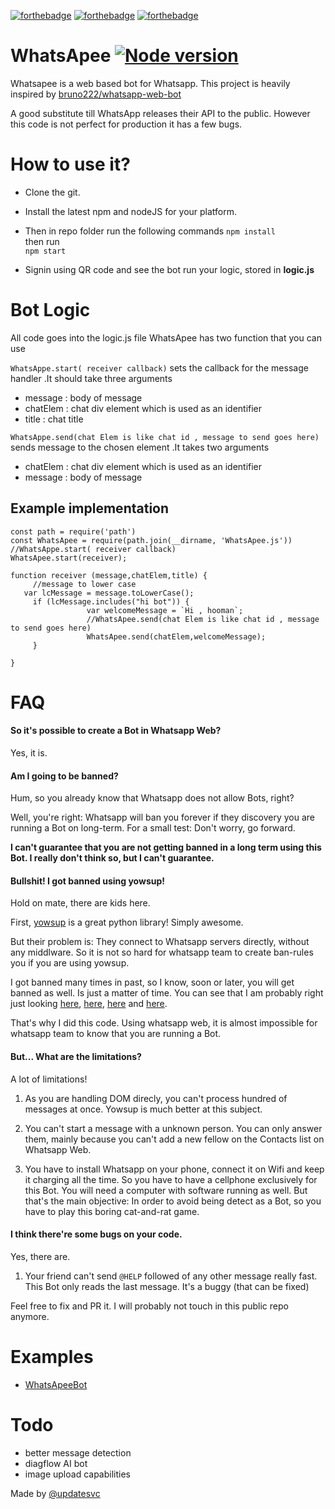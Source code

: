 
[![forthebadge](https://forthebadge.com/images/badges/built-with-love.svg)](https://forthebadge.com) [![forthebadge](https://forthebadge.com/images/badges/uses-js.svg)](https://forthebadge.com) [![forthebadge](https://forthebadge.com/images/badges/you-didnt-ask-for-this.svg)](https://forthebadge.com)
# WhatsApee [![Node version](https://img.shields.io/node/v/electron.svg?style=flat)](http://nodejs.org/download/) 
Whatsapee is a web based bot for Whatsapp.
This project is heavily inspired by [bruno222/whatsapp-web-bot](https://github.com/bruno222/whatsapp-web-bot)

A good substitute till WhatsApp releases their API  to the public.
However this code is not perfect for production it has a few bugs.

# How to use it?

 - Clone the git. 
 -  Install the latest npm and nodeJS for your platform. 
 - Then in repo folder run the following commands 
     ```npm install```   
   then run   
   ```npm start```
      
 - Signin using QR code and see the bot run your logic, stored in
   **logic.js**

# Bot Logic
 All code goes into the logic.js file
 WhatsApee has two function that you can use
 
 ```WhatsAppe.start( receiver callback)```  sets the callback for the message handler .It should take three arguments
 - message : body of message
 - chatElem : chat div element which is used as an identifier
 - title : chat title 
 
  ```WhatsAppe.send(chat Elem is like chat id , message to send goes here)```  sends message to the chosen element .It takes two arguments
 - chatElem : chat div element which is used as an identifier
 - message : body of message
 ## Example implementation
 ```
const path = require('path')
const WhatsApee = require(path.join(__dirname, 'WhatsApee.js'))
//WhatsAppe.start( receiver callback)
WhatsApee.start(receiver);

function receiver (message,chatElem,title) {
	  //message to lower case
	var lcMessage = message.toLowerCase();
      if (lcMessage.includes("hi bot")) {                  
                  var welcomeMessage = `Hi , hooman`;   
                  //WhatsApee.send(chat Elem is like chat id , message to send goes here)               
                  WhatsApee.send(chatElem,welcomeMessage);                  
      }  
      
}
```

# FAQ

#### So it's possible to create a Bot in Whatsapp Web?

Yes, it is.

#### Am I going to be banned?

Hum, so you already know that Whatsapp does not allow Bots, right?

Well, you're right: Whatsapp will ban you forever if they discovery you are running a Bot on long-term. For a small test: Don't worry, go forward.



**I can't guarantee that you are not getting banned in a long term using this Bot. I really don't think so, but I can't guarantee.**

#### Bullshit! I got banned using yowsup!

Hold on mate, there are kids here.

First, [yowsup](https://github.com/tgalal/yowsup) is a great python library! Simply awesome.

But their problem is: They connect to Whatsapp servers directly, without any middlware. So it is not so hard for whatsapp team to create ban-rules you if you are using yowsup.

I got banned many times in past, so I know, soon or later, you will get banned as well. Is just a matter of time.  You can see that I am probably right just looking [here](https://github.com/tgalal/yowsup/issues/1558), 
[here](https://github.com/tgalal/yowsup/issues/1979), 
[here](https://github.com/tgalal/yowsup/issues/1806) and
[here](https://github.com/tgalal/yowsup/issues/1686).

That's why I did this code. Using whatsapp web, it is almost impossible for whatsapp team to know that you are running a Bot.

#### But... What are the limitations?

A lot of limitations!

1. As you are handling DOM direcly, you can't process hundred of messages at once. Yowsup is much better at this subject.

2. You can't start a message with a unknown person. You can only answer them, mainly because you can't add a new fellow on the Contacts list on Whatsapp Web.

2. You have to install Whatsapp on your phone, connect it on Wifi and keep it charging all the time. So you have to have a cellphone exclusively for this Bot. You will need a computer with software running as well. But that's the main objective: In order to avoid being detect as a Bot, so you have to play this boring cat-and-rat game.

#### I think there're some bugs on your code.

Yes, there are.

1. Your friend can't send `@HELP` followed of any other message really fast. This Bot only reads the last message. It's a buggy (that can be fixed)

Feel free to fix and PR it. I will probably not touch in this public repo anymore.
# Examples
- [WhatsApeeBot](https://github.com/updatesvc/WhatsApeeBot)
# Todo
- better message detection
- diagflow AI bot
- image upload capabilities

Made by [@updatesvc](https://github.com/updatesvc/WhatsApee)


